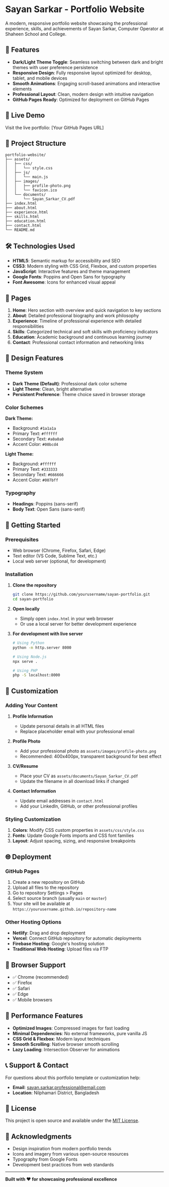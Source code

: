 # Sayan Sarkar - Portfolio Website

A modern, responsive portfolio website showcasing the professional experience, skills, and achievements of Sayan Sarkar, Computer Operator at Shaheen School and College.

## 🌟 Features

- **Dark/Light Theme Toggle**: Seamless switching between dark and bright themes with user preference persistence
- **Responsive Design**: Fully responsive layout optimized for desktop, tablet, and mobile devices
- **Smooth Animations**: Engaging scroll-based animations and interactive elements
- **Professional Layout**: Clean, modern design with intuitive navigation
- **GitHub Pages Ready**: Optimized for deployment on GitHub Pages

## 🚀 Live Demo

Visit the live portfolio: [Your GitHub Pages URL]

## 📁 Project Structure

```
portfolio-website/
├── assets/
│   ├── css/
│   │   └── style.css
│   ├── js/
│   │   └── main.js
│   ├── images/
│   │   ├── profile-photo.png
│   │   └── favicon.ico
│   └── documents/
│       └── Sayan_Sarkar_CV.pdf
├── index.html
├── about.html
├── experience.html
├── skills.html
├── education.html
├── contact.html
└── README.md
```

## 🛠️ Technologies Used

- **HTML5**: Semantic markup for accessibility and SEO
- **CSS3**: Modern styling with CSS Grid, Flexbox, and custom properties
- **JavaScript**: Interactive features and theme management
- **Google Fonts**: Poppins and Open Sans for typography
- **Font Awesome**: Icons for enhanced visual appeal

## 📱 Pages

1. **Home**: Hero section with overview and quick navigation to key sections
2. **About**: Detailed professional biography and work philosophy
3. **Experience**: Timeline of professional experience with detailed responsibilities
4. **Skills**: Categorized technical and soft skills with proficiency indicators
5. **Education**: Academic background and continuous learning journey
6. **Contact**: Professional contact information and networking links

## 🎨 Design Features

### Theme System
- **Dark Theme (Default)**: Professional dark color scheme
- **Light Theme**: Clean, bright alternative
- **Persistent Preference**: Theme choice saved in browser storage

### Color Schemes

**Dark Theme:**
- Background: `#1a1a1a`
- Primary Text: `#ffffff`
- Secondary Text: `#a0a0a0`
- Accent Color: `#00bcd4`

**Light Theme:**
- Background: `#ffffff`
- Primary Text: `#333333`
- Secondary Text: `#666666`
- Accent Color: `#007bff`

### Typography
- **Headings**: Poppins (sans-serif)
- **Body Text**: Open Sans (sans-serif)

## 🚀 Getting Started

### Prerequisites
- Web browser (Chrome, Firefox, Safari, Edge)
- Text editor (VS Code, Sublime Text, etc.)
- Local web server (optional, for development)

### Installation

1. **Clone the repository**
   ```bash
   git clone https://github.com/yourusername/sayan-portfolio.git
   cd sayan-portfolio
   ```

2. **Open locally**
   - Simply open `index.html` in your web browser
   - Or use a local server for better development experience

3. **For development with live server**
   ```bash
   # Using Python
   python -m http.server 8000
   
   # Using Node.js
   npx serve .
   
   # Using PHP
   php -S localhost:8000
   ```

## 📄 Customization

### Adding Your Content

1. **Profile Information**
   - Update personal details in all HTML files
   - Replace placeholder email with your professional email

2. **Profile Photo**
   - Add your professional photo as `assets/images/profile-photo.png`
   - Recommended: 400x400px, transparent background for best effect

3. **CV/Resume**
   - Place your CV as `assets/documents/Sayan_Sarkar_CV.pdf`
   - Update the filename in all download links if changed

4. **Contact Information**
   - Update email addresses in `contact.html`
   - Add your LinkedIn, GitHub, or other professional profiles

### Styling Customization

1. **Colors**: Modify CSS custom properties in `assets/css/style.css`
2. **Fonts**: Update Google Fonts imports and CSS font families
3. **Layout**: Adjust spacing, sizing, and responsive breakpoints

## 🌐 Deployment

### GitHub Pages
1. Create a new repository on GitHub
2. Upload all files to the repository
3. Go to repository Settings > Pages
4. Select source branch (usually `main` or `master`)
5. Your site will be available at `https://yourusername.github.io/repository-name`

### Other Hosting Options
- **Netlify**: Drag and drop deployment
- **Vercel**: Connect GitHub repository for automatic deployments
- **Firebase Hosting**: Google's hosting solution
- **Traditional Web Hosting**: Upload files via FTP

## 📱 Browser Support

- ✅ Chrome (recommended)
- ✅ Firefox
- ✅ Safari
- ✅ Edge
- ✅ Mobile browsers

## 🔧 Performance Features

- **Optimized Images**: Compressed images for fast loading
- **Minimal Dependencies**: No external frameworks, pure vanilla JS
- **CSS Grid & Flexbox**: Modern layout techniques
- **Smooth Scrolling**: Native browser smooth scrolling
- **Lazy Loading**: Intersection Observer for animations

## 📞 Support & Contact

For questions about this portfolio template or customization help:

- **Email**: sayan.sarkar.professional@email.com
- **Location**: Nilphamari District, Bangladesh

## 📝 License

This project is open source and available under the [MIT License](LICENSE).

## 🙏 Acknowledgments

- Design inspiration from modern portfolio trends
- Icons and imagery from various open-source resources
- Typography from Google Fonts
- Development best practices from web standards

---

**Built with ❤️ for showcasing professional excellence** 